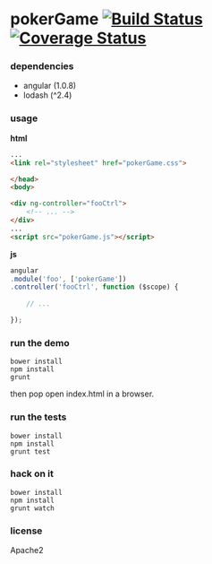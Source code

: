 pokerGame [![Build Status](https://travis-ci.org/ryancat/pokerGame.svg?branch=master)](https://travis-ci.org/ryancat/pokerGame) [![Coverage Status](https://img.shields.io/coveralls/ryancat/pokerGame.svg)](https://coveralls.io/r/ryancat/pokerGame)
=========

### dependencies

- angular (1.0.8)
- lodash (^2.4)

### usage

**html**

```html
...
<link rel="stylesheet" href="pokerGame.css">

</head>
<body>

<div ng-controller="fooCtrl">
	<!-- ... -->
</div>
...
<script src="pokerGame.js"></script>
```

**js**

```js
angular
.module('foo', ['pokerGame'])
.controller('fooCtrl', function ($scope) {
	
	// ...

});
```

### run the demo

```shell
bower install
npm install
grunt
```

then pop open index.html in a browser.

### run the tests

```
bower install
npm install
grunt test
```

### hack on it

```
bower install
npm install
grunt watch
```

### license

Apache2